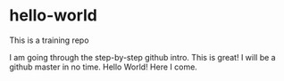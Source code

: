 # hello-world
This is a training repo

I am going through the step-by-step github intro. This is great! I will be a github master in no time. Hello World! Here I come.
